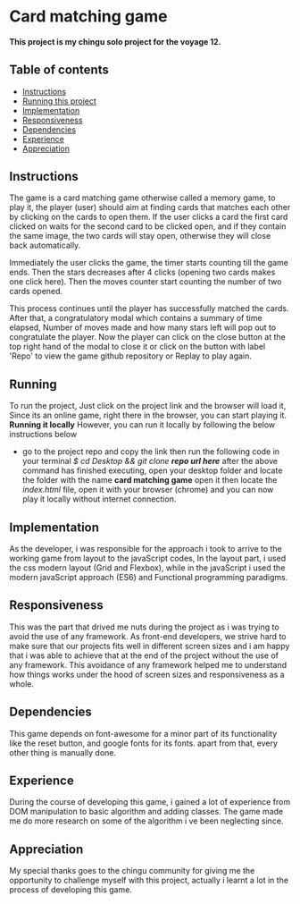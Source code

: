 #  Card matching game

####  This project is my chingu solo project for the voyage 12.

## Table of contents

* [Instructions](#instructions)
* [Running this project](#running)
* [Implementation](#implementation)
* [Responsiveness](#responsiveness)
* [Dependencies](#dependencies)
* [Experience](#experience)
* [Appreciation](#appreciation)


## Instructions
The game is a card matching game otherwise called a memory game, to play it, the player (user) should aim at finding cards that matches each other by clicking on the cards to open them. If the user clicks a card the first card clicked on waits for the second card to be clicked open, and if they contain the same image, the two cards will stay open, otherwise they will close back automatically.

 Immediately the user clicks the game, the timer starts counting till the game ends. Then the stars decreases after 4 clicks (opening two cards makes one click here). Then the moves counter start counting the number of two cards opened. 

This process continues until the player has successfully matched the cards. After that, a congratulatory modal which contains a summary of time elapsed, Number of moves made and how many stars left will pop out to congratulate the player. Now the player can click on the close button at the top right hand of the modal to close it or click on the button with label 'Repo' to view the game github repository or Replay to play again. 


## Running
To run the project, Just click on the project link and the browser will load it, Since its an online game, right there in the browser, you can start playing it.
    **Running it locally**
   However, you can run it locally by following the below instructions below
   * go to the project repo and copy the link then run the following code in your terminal
        *$ cd Desktop && git clone **repo url here***
after the above command has finished executing,
open your desktop folder and locate the folder with the name **card matching game** open it then locate the *index.html* file, open it with your browser (chrome) and you can now play it locally without internet connection.


## Implementation
As the developer, i was responsible for the approach i took to arrive to the working game from layout to the javaScript codes, In the layout part, i used the css modern layout (Grid and Flexbox),  while in the javaScript i used the modern javaScript approach (ES6) and Functional programming paradigms.

## Responsiveness
This was the part that drived me nuts during the project as i was trying to avoid the use of any framework. 
As front-end developers, we strive hard to make sure that our projects fits well in different screen sizes and i am  happy that i was able to achieve that at the end of the project without the use of any framework.
This avoidance of any framework helped me to understand how things works under the hood of screen sizes and responsiveness as a whole.

## Dependencies
This game depends on font-awesome for a minor part of its functionality like the reset button, and google fonts for its fonts. apart from that, every other thing is manually done.

## Experience
During the course of developing this game, i gained a lot of experience from DOM manipulation to basic algorithm and adding classes. 
The game made me do  more research on some of the algorithm i ve been neglecting since.

## Appreciation
My special thanks goes to  the chingu community for giving me the opportunity to challenge myself with this project, actually  i learnt a lot in the process of developing this game.
